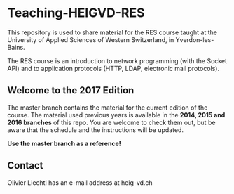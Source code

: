 # Teaching-HEIGVD-RES

This repository is used to share material for the RES course taught at the University of Applied Sciences of Western Switzerland, in Yverdon-les-Bains.

The RES course is an introduction to network programming (with the Socket API) and to application protocols (HTTP, LDAP, electronic mail protocols).

## Welcome to the 2017 Edition

The master branch contains the material for the current edition of the course. The material used previous years is available in the **2014, 2015 and 2016 branches** of this repo. You are welcome to check them out, but be aware that the schedule and the instructions will be updated. 

**Use the master branch as a reference!**


## Contact

Olivier Liechti has an e-mail address at heig-vd.ch